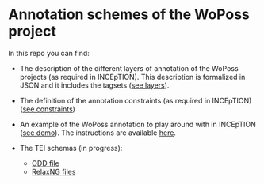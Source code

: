 # Annotation schemes of the WoPoss project

In this repo you can find:

- The description of the different layers of annotation of the WoPoss projects (as required in INCEpTION). This description is formalized in JSON and it includes the tagsets ([see layers](https://github.com/WoPoss/annotation-schemes/tree/master/layers)).

- The definition of the annotation constraints (as required in INCEpTION) ([see constraints](https://github.com/WoPoss/annotation-schemes/tree/master/constraints))

- An example of the WoPoss annotation to play around with in INCEpTION ([see demo](https://github.com/WoPoss/annotation-schemes/tree/master/demo)). The instructions are available [here](http://woposs.unil.ch/db.php).

- The TEI schemas (in progress):
    - [ODD file](https://github.com/WoPoss-project/annotation-schemes/blob/master/schemas/tei_woposs.odd)
    - [RelaxNG files](https://github.com/WoPoss-project/annotation-schemes/tree/master/schemas/out)
